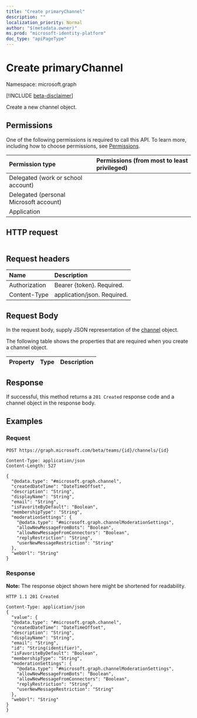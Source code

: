 ```yaml
---
title: "Create primaryChannel"
description: ""
localization_priority: Normal
author: "$(metadata.owner)"
ms.prod: "microsoft-identity-platform"
doc_type: "apiPageType"
---
```


# Create primaryChannel

Namespace: microsoft.graph

[!INCLUDE [beta-disclaimer](../../includes/beta-disclaimer.md)]

Create a new channel object.

## Permissions

One of the following permissions is required to call this API. To learn more, including how to choose permissions, see [Permissions](/graph/permissions-reference).

| Permission type                        | Permissions (from most to least privileged) |
| :------------------------------------- | :------------------------------------------ |
| Delegated (work or school account)     |                                             |
| Delegated (personal Microsoft account) |                                             |
| Application                            |                                             |

## HTTP request

<!-- {
  "blockType": "ignored"
}
-->

```http

```

## Request headers

| Name          | Description                 |
| :------------ | :-------------------------- |
| Authorization | Bearer {token}. Required.   |
| Content-Type  | application/json. Required. |

## Request Body

In the request body, supply JSON representation of the [channel](../resources/-channel.md) object.

<!-- Actions and Functions -->

<!-- CRUD Methods -->

The following table shows the properties that are required when you create a channel object.

| Property | Type | Description |
| :------- | :--- | :---------- |

## Response

If successful, this method returns a `201 Created` response code and a channel object in the response body.

## Examples

### Request

<!-- {
  "blockType": "request",
  "name": "create_primarychannel"
}
-->

```http
POST https://graph.microsoft.com/beta/teams/{id}/channels/{id}

Content-Type: application/json
Content-Length: 527

{
  "@odata.type": "#microsoft.graph.channel",
  "createdDateTime": "DateTimeOffset",
  "description": "String",
  "displayName": "String",
  "email": "String",
  "isFavoriteByDefault": "Boolean",
  "membershipType": "String",
  "moderationSettings": {
    "@odata.type": "#microsoft.graph.channelModerationSettings",
    "allowNewMessageFromBots": "Boolean",
    "allowNewMessageFromConnectors": "Boolean",
    "replyRestriction": "String",
    "userNewMessageRestriction": "String"
  },
  "webUrl": "String"
}

```

### Response

**Note:** The response object shown here might be shortened for readability.

<!-- {
  "blockType": "response",
  "truncated": true,
  "@odata.type": "Microsoft.Teams.GraphSvc.channel"
}
-->

```http
HTTP 1.1 201 Created

Content-Type: application/json
{
  "value": {
  "@odata.type": "#microsoft.graph.channel",
  "createdDateTime": "DateTimeOffset",
  "description": "String",
  "displayName": "String",
  "email": "String",
  "id": "String(identifier)",
  "isFavoriteByDefault": "Boolean",
  "membershipType": "String",
  "moderationSettings": {
    "@odata.type": "#microsoft.graph.channelModerationSettings",
    "allowNewMessageFromBots": "Boolean",
    "allowNewMessageFromConnectors": "Boolean",
    "replyRestriction": "String",
    "userNewMessageRestriction": "String"
  },
  "webUrl": "String"
}
}

```
